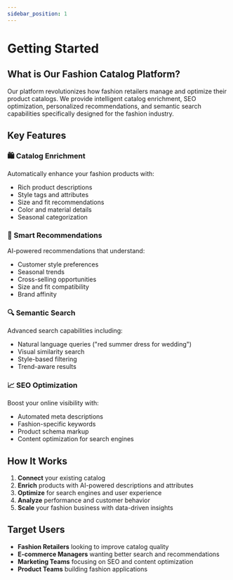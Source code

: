 ```yaml
---
sidebar_position: 1
---
```


# Getting Started

## What is Our Fashion Catalog Platform?

Our platform revolutionizes how fashion retailers manage and optimize their product catalogs. We provide intelligent catalog enrichment, SEO optimization, personalized recommendations, and semantic search capabilities specifically designed for the fashion industry.

## Key Features

### 🛍️ Catalog Enrichment
Automatically enhance your fashion products with:
- Rich product descriptions
- Style tags and attributes
- Size and fit recommendations
- Color and material details
- Seasonal categorization

### 🎯 Smart Recommendations
AI-powered recommendations that understand:
- Customer style preferences
- Seasonal trends
- Cross-selling opportunities
- Size and fit compatibility
- Brand affinity

### 🔍 Semantic Search
Advanced search capabilities including:
- Natural language queries ("red summer dress for wedding")
- Visual similarity search
- Style-based filtering
- Trend-aware results

### 📈 SEO Optimization
Boost your online visibility with:
- Automated meta descriptions
- Fashion-specific keywords
- Product schema markup
- Content optimization for search engines

## How It Works

1. **Connect** your existing catalog
2. **Enrich** products with AI-powered descriptions and attributes
3. **Optimize** for search engines and user experience
4. **Analyze** performance and customer behavior
5. **Scale** your fashion business with data-driven insights

## Target Users

- **Fashion Retailers** looking to improve catalog quality
- **E-commerce Managers** wanting better search and recommendations
- **Marketing Teams** focusing on SEO and content optimization
- **Product Teams** building fashion applications
